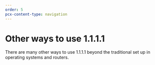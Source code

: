 ```yaml
---
order: 5
pcx-content-type: navigation
---
```


# Other ways to use 1.1.1.1

There are many other ways to use 1.1.1.1 beyond the traditional set up in operating systems and routers.

<DirectoryListing path="/other-ways-to-use-1.1.1.1" />
